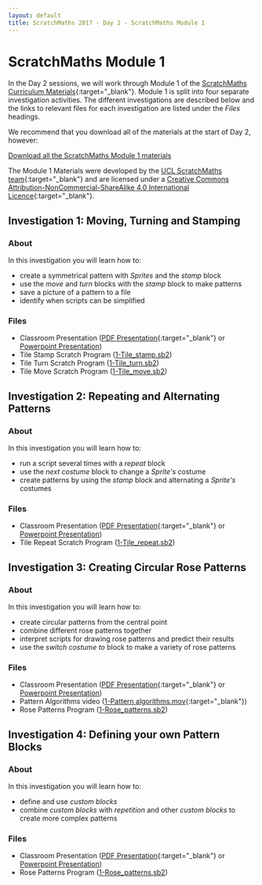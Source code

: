 ```yaml
---
layout: default
title: ScratchMaths 2017 - Day 2 - ScratchMaths Module 1
---
```


# ScratchMaths Module 1

In the Day 2 sessions, we will work through Module 1 of the [ScratchMaths Curriculum Materials](http://www.ucl.ac.uk/ioe/research/projects/scratchmaths/curriculum-materials){:target="_blank"}.
Module 1 is split into four separate investigation activities.
The different investigations are described below and the links to relevant files for each investigation are listed under the *Files* headings.

We recommend that you download all of the materials at the start of Day 2, however:

[Download all the ScratchMaths Module 1 materials](http://www.ucl.ac.uk/ioe/research/projects/scratchmaths/curriculum-materials/module-1-tiling-patterns/files/Module_1.zip)

The Module 1 Materials were developed by the [UCL ScratchMaths team](http://www.ucl.ac.uk/ioe/research/projects/scratchmaths){:target="_blank"} and are licensed under a [Creative Commons Attribution-NonCommercial-ShareAlike 4.0 International Licence](https://creativecommons.org/licenses/by-nc-sa/4.0/){:target="_blank"}.

## Investigation 1: Moving, Turning and Stamping

### About

In this investigation you will learn how to:

- create a symmetrical pattern with *Sprites* and the *stamp* block
- use the *move* and *turn* blocks with the *stamp* block to make patterns
- save a picture of a pattern to a file
- identify when scripts can be simplified

### Files

- Classroom Presentation ([PDF Presentation](http://www.ucl.ac.uk/ioe/research/projects/scratchmaths/curriculum-materials/module-1-tiling-patterns/files/SM_Y5_Module_1_Investigation_1_Presentation.pdf){:target="_blank"} or [Powerpoint Presentation](http://www.ucl.ac.uk/ioe/research/projects/scratchmaths/curriculum-materials/module-1-tiling-patterns/files/SM_Y5_Module_1_Investigation_1_Presentation.pptx))
- Tile Stamp Scratch Program ([1-Tile_stamp.sb2](http://www.ucl.ac.uk/ioe/research/projects/scratchmaths/curriculum-materials/module-1-tiling-patterns/files/1-Tile_stamp.sb2))
- Tile Turn Scratch Program ([1-Tile_turn.sb2](http://www.ucl.ac.uk/ioe/research/projects/scratchmaths/curriculum-materials/module-1-tiling-patterns/files/1-Tile_turn.sb2))
- Tile Move Scratch Program ([1-Tile_move.sb2](http://www.ucl.ac.uk/ioe/research/projects/scratchmaths/curriculum-materials/module-1-tiling-patterns/files/1-Tile_move.sb2))

## Investigation 2: Repeating and Alternating Patterns

### About

In this investigation you will learn how to:

- run a script several times with a *repeat* block
- use the *next costume* block to change a *Sprite's* costume
- create patterns by using the *stamp* block and alternating a *Sprite's* costumes

### Files

- Classroom Presentation ([PDF Presentation](http://www.ucl.ac.uk/ioe/research/projects/scratchmaths/curriculum-materials/module-1-tiling-patterns/files/SM_Y5_Module_1_Investigation_2_Presentation.pdf){:target="_blank"} or [Powerpoint Presentation](http://www.ucl.ac.uk/ioe/research/projects/scratchmaths/curriculum-materials/module-1-tiling-patterns/files/SM_Y5_Module_1_Investigation_2_Presentation.pptx))
- Tile Repeat Scratch Program ([1-Tile_repeat.sb2](http://www.ucl.ac.uk/ioe/research/projects/scratchmaths/curriculum-materials/module-1-tiling-patterns/files/1-Tile_repeat.sb2))

## Investigation 3: Creating Circular Rose Patterns

### About

In this investigation you will learn how to:

- create circular patterns from the central point
- combine different rose patterns together
- interpret scripts for drawing rose patterns and predict their results
- use the *switch costume to* block to make a variety of rose patterns

### Files

- Classroom Presentation ([PDF Presentation](http://www.ucl.ac.uk/ioe/research/projects/scratchmaths/curriculum-materials/module-1-tiling-patterns/files/SM_Y5_Module_1_Investigation_3_Presentation.pdf){:target="_blank"} or [Powerpoint Presentation](http://www.ucl.ac.uk/ioe/research/projects/scratchmaths/curriculum-materials/module-1-tiling-patterns/files/SM_Y5_Module_1_Investigation_3_Presentation.pptx))
- Pattern Algorithms video ([1-Pattern algorithms.mov](http://www.ucl.ac.uk/ioe/research/projects/scratchmaths/curriculum-materials/module-1-tiling-patterns/files/1-Pattern_algorithms.mov){:target="_blank"})
- Rose Patterns Program ([1-Rose_patterns.sb2](http://www.ucl.ac.uk/ioe/research/projects/scratchmaths/curriculum-materials/module-1-tiling-patterns/files/1-Rose_patterns.sb2))

## Investigation 4: Defining your own Pattern Blocks

### About

In this investigation you will learn how to:

- define and use *custom blocks*
- combine *custom blocks* with *repetition* and other *custom blocks* to create more complex patterns

### Files

- Classroom Presentation ([PDF Presentation](http://www.ucl.ac.uk/ioe/research/projects/scratchmaths/curriculum-materials/module-1-tiling-patterns/files/SM_Y5_Module_1_Investigation_4_Presentation.pdf){:target="_blank"} or [Powerpoint Presentation](http://www.ucl.ac.uk/ioe/research/projects/scratchmaths/curriculum-materials/module-1-tiling-patterns/files/SM_Y5_Module_1_Investigation_4_Presentation.pptx))
- Rose Patterns Program ([1-Rose_patterns.sb2](http://www.ucl.ac.uk/ioe/research/projects/scratchmaths/curriculum-materials/module-1-tiling-patterns/files/1-Rose_patterns.sb2))



